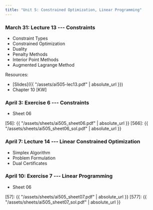 ```yaml
---
title: "Unit 5: Constrained Optimization, Linear Programming" 
---
```



### March 31: Lecture 13 --- Constraints

- Constraint Types
- Constrained Optimization
- Duality
- Penalty Methods
- Interior Point Methods
- Augmented Lagrange Method


Resources:

- [Slides]({{ "/assets/ai505-lec13.pdf" | absolute_url }})
- Chapter 10 [KW]

### April 3: Exercise 6 --- Constraints

- Sheet 06

[56]: {{ "/assets/sheets/ai505_sheet06.pdf" | absolute_url }}
[566]: {{ "/assets/sheets/ai505_sheet06_sol.pdf" | absolute_url }}


### April 7: Lecture 14 --- Linear Constrained Optimization

- Simplex Algorithm
- Problem Formulation
- Dual Certificates

### April 10: Exercise 7 --- Linear Programming

- Sheet 06

[57]: {{ "/assets/sheets/ai505_sheet07.pdf" | absolute_url }}
[577]: {{ "/assets/sheets/ai505_sheet07_sol.pdf" | absolute_url }}
